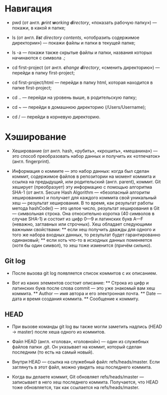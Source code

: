 # Навигация

* pwd (от англ. <strong><em>p</em></strong><em>rint <strong>w</strong>orking <strong>d</strong>irectory</em>, «показать рабочую папку») — покажи, в какой я папке;

* ls (от англ. <strong><em>l</em></strong><em>i<strong>s</strong>t directory contents</em>, «отобразить содержимое директории») — покажи файлы и папки в текущей папке;

* ls -a — покажи также скрытые файлы и папки, названия которых начинаются с символа .;

* cd first-project (от англ. <strong><em>c</em></strong><em>hange <strong>d</strong>irectory</em>, «сменить директорию») — перейди в папку first-project;

* cd first-project/html — перейди в папку html, которая находится в папке first-project;

* cd .. — перейди на уровень выше, в родительскую папку;

* cd ~ — перейди в домашнюю директорию (/Users/Username);

* cd / — перейди в корневую директорию.

# Хэширование

* Хеширование (от англ. hash, «рубить», «крошить», «мешанина») — это способ преобразовать набор данных и получить их «отпечаток» (англ. fingerprint).

* Информация о коммите — это набор данных: когда был сделан коммит, содержимое файлов в репозитории на момент коммита и ссылка на предыдущий, или родительский (англ. parent), коммит. Git хеширует (преобразует) эту информацию с помощью алгоритма SHA-1 (от англ. Secure Hash Algorithm — «безопасный алгоритм хеширования») и получает для каждого коммита свой уникальный хеш — результат хеширования.
В то время, как результат работы метода hashCode() — это целое число, результат хеширования в Git — символьная строка. Она относительно коротка (40 символов в случае SHA-1) и состоит из цифр 0—9 и латинских букв A—F (неважно, заглавных или строчных). Хеш обладает следующими важными свойствами:
** если хеш получить дважды для одного и того же набора входных данных, то результат будет гарантированно одинаковый;
** если хоть что-то в исходных данных поменяется (хотя бы один символ), то хеш тоже изменится (причём сильно).

## Git log

* После вызова git log появляется список коммитов с их описанием.

* Вот из каких элементов состоит описание:
** Строка из цифр и латинских букв после слова commit — это уже знакомый вам хеш коммита.
** Author — имя автора и его электронная почта.
** Date — дата и время создания коммита.
** Сообщение к коммиту.

## HEAD 

* При вызове команды git log вы также могли заметить надпись (HEAD -> master) после хеша одного из коммитов.

* Файл HEAD (англ. «голова», «головной») — один из служебных файлов папки .git. Он указывает на коммит, который сделан последним (то есть на самый новый).

* Внутри HEAD — ссылка на служебный файл: refs/heads/master. Если заглянуть в этот файл, можно увидеть хеш последнего коммита.

* Когда вы делаете коммит, Git обновляет refs/heads/master — записывает в него хеш последнего коммита. Получается, что HEAD тоже обновляется, так как ссылается на refs/heads/master.